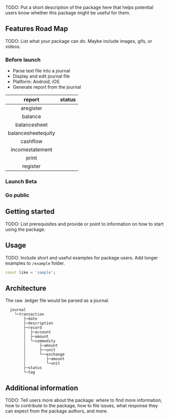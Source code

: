 <!--
This README describes the package. If you publish this package to pub.dev,
this README's contents appear on the landing page for your package.

For information about how to write a good package README, see the guide for
[writing package pages](https://dart.dev/guides/libraries/writing-package-pages).

For general information about developing packages, see the Dart guide for
[creating packages](https://dart.dev/guides/libraries/create-library-packages)
and the Flutter guide for
[developing packages and plugins](https://flutter.dev/developing-packages).
-->

TODO: Put a short description of the package here that helps potential users
know whether this package might be useful for them.

## Features Road Map

TODO: List what your package can do. Maybe include images, gifs, or videos.

### Before launch
 * Parse text file into a journal
 * Display and edit journal file
 * Platform: Android, iOS
 * Generate report from the journal

|   report           | status |
|:------------------:|--------|
| aregister          |        |
| balance            |        |
| balancesheet       |        |
| balancesheetequity |        |
| cashflow           |        |
| incomestatement    |        |
| print              |        |
| register           |        |

### Launch Beta


### Go public

## Getting started

TODO: List prerequisites and provide or point to information on how to
start using the package.

## Usage

TODO: Include short and useful examples for package users. Add longer examples
to `/example` folder.

```dart
const like = 'sample';
```

## Architecture

The raw .ledger file would be parsed as a journal.

```
  journal
    └─transaction
        ├─date
        ├─description
        ├─record
        │  ├─account
        │  ├─amount
        │  └─commodity
        │      ├─amount
        │      ├──unit
        │      └──exchange
        │         ├─amount
        │         └─unit
        ├─status
        └─tag
```

## Additional information

TODO: Tell users more about the package: where to find more information, how to
contribute to the package, how to file issues, what response they can expect
from the package authors, and more.
